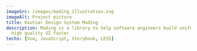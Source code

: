```yaml
---
imageSrc: /images/mading_illustration.svg
imageAlt: Project picture
title: Kautsar Design System Mading
description: Mading is a library to help software engineers build uniform
  high quality UI faster
techs: [Vue, JavaScript, Storybook, LESS]
---
```

